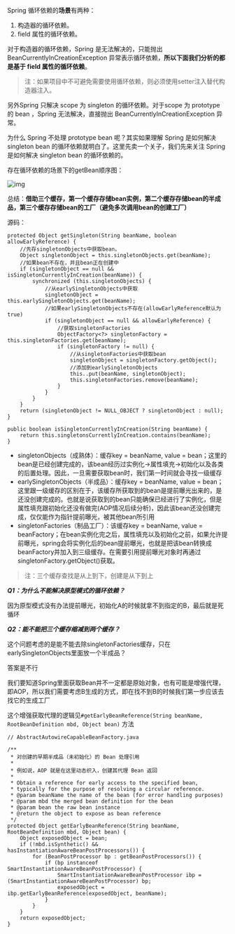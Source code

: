 Spring 循环依赖的**场景**有两种：

1. 构造器的循环依赖。
2. field 属性的循环依赖。

对于构造器的循环依赖，Spring 是无法解决的，只能抛出 BeanCurrentlyInCreationException 异常表示循环依赖，**所以下面我们分析的都是基于 field 属性的循环依赖**。

> 注：如果项目中不可避免需要使用循环依赖，则必须使用setter注入替代构造器注入。



另外Spring 只解决 scope 为 singleton 的循环依赖。对于scope 为 prototype 的 bean ，Spring 无法解决，直接抛出 BeanCurrentlyInCreationException 异常。

为什么 Spring 不处理 prototype bean 呢？其实如果理解 Spring 是如何解决 singleton bean 的循环依赖就明白了。这里先卖一个关子，我们先来关注 Spring 是如何解决 singleton bean 的循环依赖的。



存在循环依赖的场景下的getBean顺序图：

![img](http://pcc.huitogo.club/258fb9ad86259c92030ee4cbb9f68a44)



总结：**借助三个缓存，第一个缓存存储bean实例，第二个缓存存储bean的半成品，第三个缓存存储bean的工厂（避免多次调用bean的创建工厂）**



源码：

```
protected Object getSingleton(String beanName, boolean allowEarlyReference) {
    //先存singletonObjects中获取bean，
    Object singletonObject = this.singletonObjects.get(beanName);
    //如果bean不存在，并且bean正在创建中
    if (singletonObject == null && isSingletonCurrentlyInCreation(beanName)) {
        synchronized (this.singletonObjects) {
            //从earlySingletonObjects中获取
            singletonObject = this.earlySingletonObjects.get(beanName);
            //如果earlySingletonObjects不存在(allowEarlyReference默认为true)
            if (singletonObject == null && allowEarlyReference) {
                //获取singletonFactories
                ObjectFactory<?> singletonFactory = this.singletonFactories.get(beanName);
                if (singletonFactory != null) {
                    //从singletonFactories中获取bean
                    singletonObject = singletonFactory.getObject();
                    //添加到earlySingletonObjects
                    this..put(beanName, singletonObject);
                    this.singletonFactories.remove(beanName);
                }
            }
        }
    }
    return (singletonObject != NULL_OBJECT ? singletonObject : null);
}

public boolean isSingletonCurrentlyInCreation(String beanName) {
    return this.singletonsCurrentlyInCreation.contains(beanName);
}
```

- singletonObjects（成熟体）：缓存key = beanName, value = bean；这里的bean是已经创建完成的，该bean经历过实例化->属性填充->初始化以及各类的后置处理。因此，一旦需要获取bean时，我们第一时间就会寻找一级缓存
- earlySingletonObjects（半成品）：缓存key = beanName, value = bean；这里跟一级缓存的区别在于，该缓存所获取到的bean是提前曝光出来的，是还没创建完成的。也就是说获取到的bean只能确保已经进行了实例化，但是属性填充跟初始化还没有做完(AOP情况后续分析)，因此该bean还没创建完成，仅仅能作为指针提前曝光，被其他bean所引用
- singletonFactories（制品工厂）：该缓存key = beanName, value = beanFactory；在bean实例化完之后，属性填充以及初始化之前，如果允许提前曝光，spring会将实例化后的bean提前曝光，也就是把该bean转换成beanFactory并加入到三级缓存。在需要引用提前曝光对象时再通过singletonFactory.getObject()获取。

> 注：三个缓存查找是从上到下，创建是从下到上



***Q1：为什么不能解决原型模式的循环依赖？***

因为原型模式没有办法提前曝光，初始化A的时候就拿不到指定的B，最后就是死循环



***Q2：能不能把三个缓存缩减到两个缓存？***

这个问题考虑的是能不能去除singletonFactories缓存，只在earlySingletonObjects里面放一个半成品？

答案是不行

我们要知道Spring里面获取Bean并不一定都是原始对象，也有可能是增强代理，即AOP，所以我们需要考虑B生成的方式，即在找不到B的时候我们第一步应该去找它的生成工厂

这个增强获取代理的逻辑见`#getEarlyBeanReference(String beanName, RootBeanDefinition mbd, Object bean)` 方法

```
// AbstractAutowireCapableBeanFactory.java

/**
 * 对创建的早期半成品（未初始化）的 Bean 处理引用
 *
 * 例如说，AOP 就是在这里动态织入，创建其代理 Bean 返回
 *
 * Obtain a reference for early access to the specified bean,
 * typically for the purpose of resolving a circular reference.
 * @param beanName the name of the bean (for error handling purposes)
 * @param mbd the merged bean definition for the bean
 * @param bean the raw bean instance
 * @return the object to expose as bean reference
 */
protected Object getEarlyBeanReference(String beanName, RootBeanDefinition mbd, Object bean) {
	Object exposedObject = bean;
	if (!mbd.isSynthetic() && hasInstantiationAwareBeanPostProcessors()) {
		for (BeanPostProcessor bp : getBeanPostProcessors()) {
			if (bp instanceof SmartInstantiationAwareBeanPostProcessor) {
				SmartInstantiationAwareBeanPostProcessor ibp = (SmartInstantiationAwareBeanPostProcessor) bp;
				exposedObject = ibp.getEarlyBeanReference(exposedObject, beanName);
			}
		}
	}
	return exposedObject;
}
```

